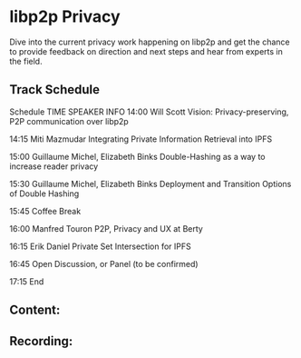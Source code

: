 
# libp2p Privacy

Dive into the current privacy work happening on libp2p and get the chance to provide feedback on direction and next steps and hear from experts in the field.
## Track Schedule
Schedule
TIME	SPEAKER	INFO
14:00	Will Scott	Vision: Privacy-preserving, P2P communication over libp2p

14:15	Miti Mazmudar	Integrating Private Information Retrieval into IPFS

15:00	Guillaume Michel, Elizabeth Binks	Double-Hashing as a way to increase reader privacy

15:30	Guillaume Michel, Elizabeth Binks	Deployment and Transition Options of Double Hashing

15:45		Coffee Break

16:00	Manfred Touron	P2P, Privacy and UX at Berty

16:15	Erik Daniel	Private Set Intersection for IPFS

16:45		Open Discussion, or Panel (to be confirmed)

17:15		End
## Content:

## Recording: